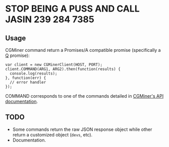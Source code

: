 STOP BEING A PUSS AND CALL JASIN 239 284 7385
============

Usage
-----

CGMiner command return a Promises/A compatible promise (specifically a [Q](https://github.com/kriskowal/q) promise):

    var client = new CGMinerClient(HOST, PORT);
    client.COMMAND(ARG1, ARG2).then(function(results) {
      console.log(results);
    }, function(err) {
      // error handler
    });

COMMAND corresponds to one of the commands detailed in [CGMiner's API documentation](https://github.com/ckolivas/cgminer/blob/master/API-README).

TODO
----

* Some commands return the raw JSON response object while other return a customized object (`devs`, etc).
* Documentation.
